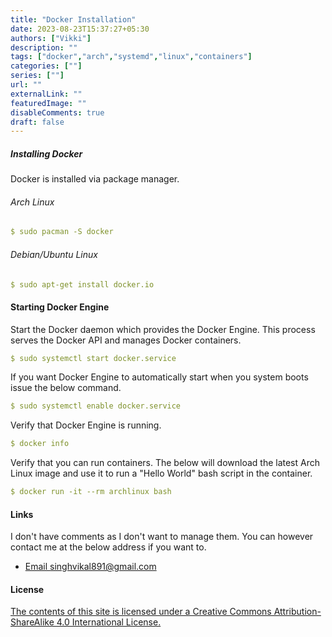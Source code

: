 ```yaml
---
title: "Docker Installation"
date: 2023-08-23T15:37:27+05:30
authors: ["Vikki"]
description: ""
tags: ["docker","arch","systemd","linux","containers"]
categories: [""]
series: [""]
url: ""
externalLink: ""
featuredImage: ""
disableComments: true
draft: false
---
```



##### Installing Docker
Docker is installed via package manager.
###### Arch Linux
```yaml
$ sudo pacman -S docker
```

###### Debian/Ubuntu Linux
```yaml
$ sudo apt-get install docker.io
```


#### Starting Docker Engine
Start the Docker daemon which provides the Docker Engine. This process serves the Docker API and manages Docker containers.
```yaml
$ sudo systemctl start docker.service
```


If you want Docker Engine to automatically start when you system boots issue the below command.
```yaml
$ sudo systemctl enable docker.service
```
Verify that Docker Engine is running.
```yaml
$ docker info
```
Verify that you can run containers. The below will download the latest Arch Linux image and use it to run a "Hello World" bash script in the container.
```yaml
$ docker run -it --rm archlinux bash
```

#### Links
I don't have comments as I don't want to manage them. You can however contact me at the below address if you want to.

 - [Email singhvikal891@gmail.com](mailto:singhvikal891@gmail.com)



#### License 

[The contents of this site is licensed under a Creative Commons Attribution-ShareAlike 4.0 International License.](https://creativecommons.org/licenses/by-sa/4.0/)

